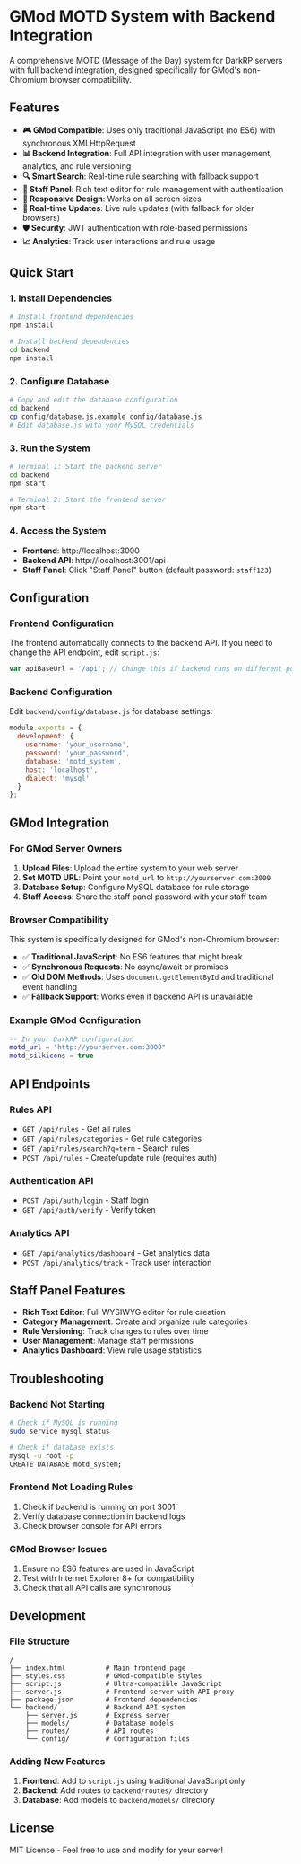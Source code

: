 # GMod MOTD System with Backend Integration

A comprehensive MOTD (Message of the Day) system for DarkRP servers with full backend integration, designed specifically for GMod's non-Chromium browser compatibility.

## Features

- **🎮 GMod Compatible**: Uses only traditional JavaScript (no ES6) with synchronous XMLHttpRequest
- **📊 Backend Integration**: Full API integration with user management, analytics, and rule versioning
- **🔍 Smart Search**: Real-time rule searching with fallback support
- **👥 Staff Panel**: Rich text editor for rule management with authentication
- **📱 Responsive Design**: Works on all screen sizes
- **🔄 Real-time Updates**: Live rule updates (with fallback for older browsers)
- **🛡️ Security**: JWT authentication with role-based permissions
- **📈 Analytics**: Track user interactions and rule usage

## Quick Start

### 1. Install Dependencies

```bash
# Install frontend dependencies
npm install

# Install backend dependencies
cd backend
npm install
```

### 2. Configure Database

```bash
# Copy and edit the database configuration
cd backend
cp config/database.js.example config/database.js
# Edit database.js with your MySQL credentials
```

### 3. Run the System

```bash
# Terminal 1: Start the backend server
cd backend
npm start

# Terminal 2: Start the frontend server
npm start
```

### 4. Access the System

- **Frontend**: http://localhost:3000
- **Backend API**: http://localhost:3001/api
- **Staff Panel**: Click "Staff Panel" button (default password: `staff123`)

## Configuration

### Frontend Configuration

The frontend automatically connects to the backend API. If you need to change the API endpoint, edit `script.js`:

```javascript
var apiBaseUrl = '/api'; // Change this if backend runs on different port
```

### Backend Configuration

Edit `backend/config/database.js` for database settings:

```javascript
module.exports = {
  development: {
    username: 'your_username',
    password: 'your_password',
    database: 'motd_system',
    host: 'localhost',
    dialect: 'mysql'
  }
};
```

## GMod Integration

### For GMod Server Owners

1. **Upload Files**: Upload the entire system to your web server
2. **Set MOTD URL**: Point your `motd_url` to `http://yourserver.com:3000`
3. **Database Setup**: Configure MySQL database for rule storage
4. **Staff Access**: Share the staff panel password with your staff team

### Browser Compatibility

This system is specifically designed for GMod's non-Chromium browser:

- ✅ **Traditional JavaScript**: No ES6 features that might break
- ✅ **Synchronous Requests**: No async/await or promises
- ✅ **Old DOM Methods**: Uses `document.getElementById` and traditional event handling
- ✅ **Fallback Support**: Works even if backend API is unavailable

### Example GMod Configuration

```lua
-- In your DarkRP configuration
motd_url = "http://yourserver.com:3000"
motd_silkicons = true
```

## API Endpoints

### Rules API
- `GET /api/rules` - Get all rules
- `GET /api/rules/categories` - Get rule categories
- `GET /api/rules/search?q=term` - Search rules
- `POST /api/rules` - Create/update rule (requires auth)

### Authentication API
- `POST /api/auth/login` - Staff login
- `GET /api/auth/verify` - Verify token

### Analytics API
- `GET /api/analytics/dashboard` - Get analytics data
- `POST /api/analytics/track` - Track user interaction

## Staff Panel Features

- **Rich Text Editor**: Full WYSIWYG editor for rule creation
- **Category Management**: Create and organize rule categories
- **Rule Versioning**: Track changes to rules over time
- **User Management**: Manage staff permissions
- **Analytics Dashboard**: View rule usage statistics

## Troubleshooting

### Backend Not Starting
```bash
# Check if MySQL is running
sudo service mysql status

# Check if database exists
mysql -u root -p
CREATE DATABASE motd_system;
```

### Frontend Not Loading Rules
1. Check if backend is running on port 3001
2. Verify database connection in backend logs
3. Check browser console for API errors

### GMod Browser Issues
1. Ensure no ES6 features are used in JavaScript
2. Test with Internet Explorer 8+ for compatibility
3. Check that all API calls are synchronous

## Development

### File Structure
```
/
├── index.html          # Main frontend page
├── styles.css          # GMod-compatible styles
├── script.js           # Ultra-compatible JavaScript
├── server.js           # Frontend server with API proxy
├── package.json        # Frontend dependencies
└── backend/            # Backend API system
    ├── server.js       # Express server
    ├── models/         # Database models
    ├── routes/         # API routes
    └── config/         # Configuration files
```

### Adding New Features

1. **Frontend**: Add to `script.js` using traditional JavaScript only
2. **Backend**: Add routes to `backend/routes/` directory
3. **Database**: Add models to `backend/models/` directory

## License

MIT License - Feel free to use and modify for your server! 